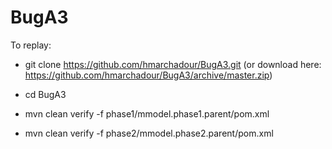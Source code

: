 BugA3
=====

To replay:

- git clone https://github.com/hmarchadour/BugA3.git (or download here: https://github.com/hmarchadour/BugA3/archive/master.zip)

- cd BugA3

- mvn clean verify -f phase1/mmodel.phase1.parent/pom.xml

- mvn clean verify -f phase2/mmodel.phase2.parent/pom.xml
